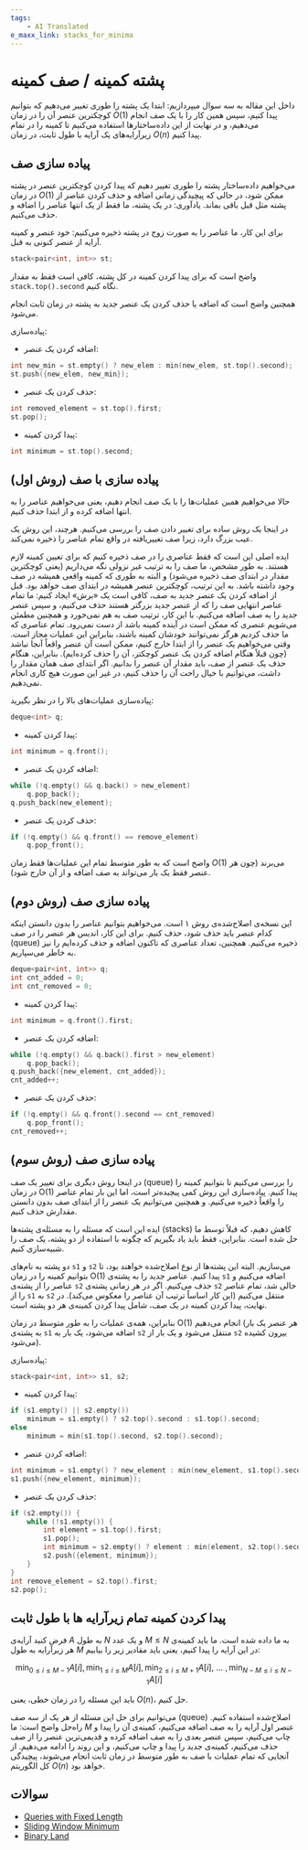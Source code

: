```yaml
---
tags:
    - AI Translated
e_maxx_link: stacks_for_minima
---
```


# پشته کمینه / صف کمینه

داخل این مقاله به سه سوال میپردازیم: 
ابتدا یک پشته را طوری تغییر می‌دهیم که بتوانیم کوچکترین عنصر آن را در زمان $O(1)$ پیدا کنیم، سپس همین کار را با یک صف انجام می‌دهیم، و در نهایت از این داده‌ساختارها استفاده می‌کنیم تا کمینه را در تمام زیرآرایه‌های یک آرایه با طول ثابت، در زمان $O(n)$ پیدا کنیم.

## پیاده سازی صف

می‌خواهیم داده‌ساختار پشته را طوری تغییر دهیم که پیدا کردن کوچکترین عنصر در پشته در زمان $O(1)$ ممکن شود، در حالی که پیچیدگی زمانی اضافه و حذف کردن عناصر از پشته مثل قبل باقی بماند.
یادآوری: در یک پشته، ما فقط از یک انتها عناصر را اضافه و حذف می‌کنیم.

برای این کار، ما عناصر را به صورت زوج در پشته ذخیره می‌کنیم: خود عنصر و کمینه آرایه از عنصر کنونی به قبل.

```cpp
stack<pair<int, int>> st;
```

واضح است که برای پیدا کردن کمینه در کل پشته، کافی است فقط به مقدار `stack.top().second` نگاه کنیم.

همچنین واضح است که اضافه یا حذف کردن یک عنصر جدید به پشته در زمان ثابت انجام می‌شود.

پیاده‌سازی:

*   اضافه کردن یک عنصر:
```cpp
int new_min = st.empty() ? new_elem : min(new_elem, st.top().second);
st.push({new_elem, new_min});
```

*   حذف کردن یک عنصر:
```cpp
int removed_element = st.top().first;
st.pop();
```

*   پیدا کردن کمینه:
```cpp
int minimum = st.top().second;
```

## پیاده سازی با صف (روش اول)

حالا می‌خواهیم همین عملیات‌ها را با یک صف انجام دهیم، یعنی می‌خواهیم عناصر را به انتها اضافه کرده و از ابتدا حذف کنیم.

در اینجا یک روش ساده برای تغییر دادن صف را بررسی می‌کنیم.
هرچند، این روش یک عیب بزرگ دارد، زیرا صف تغییریافته در واقع تمام عناصر را ذخیره نمی‌کند.

ایده اصلی این است که فقط عناصری را در صف ذخیره کنیم که برای تعیین کمینه لازم هستند.
به طور مشخص، ما صف را به ترتیب غیر نزولی نگه می‌داریم (یعنی کوچکترین مقدار در ابتدای صف ذخیره می‌شود) و البته به طوری که کمینه واقعی همیشه در صف وجود داشته باشد.
به این ترتیب، کوچکترین عنصر همیشه در ابتدای صف خواهد بود.
قبل از اضافه کردن یک عنصر جدید به صف، کافی است یک «برش» ایجاد کنیم:
ما تمام عناصر انتهایی صف را که از عنصر جدید بزرگتر هستند حذف می‌کنیم، و سپس عنصر جدید را به صف اضافه می‌کنیم.
با این کار، ترتیب صف به هم نمی‌خورد و همچنین مطمئن می‌شویم عنصری که ممکن است در آینده کمینه باشد از دست نمی‌رود.
تمام عناصری که ما حذف کردیم هرگز نمی‌توانند خودشان کمینه باشند، بنابراین این عملیات مجاز است.
وقتی می‌خواهیم یک عنصر را از ابتدا خارج کنیم، ممکن است آن عنصر واقعاً آنجا نباشد (چون قبلاً هنگام اضافه کردن یک عنصر کوچکتر، آن را حذف کرده‌ایم).
بنابراین، هنگام حذف یک عنصر از صف، باید مقدار آن عنصر را بدانیم.
اگر ابتدای صف همان مقدار را داشت، می‌توانیم با خیال راحت آن را حذف کنیم، در غیر این صورت هیچ کاری انجام نمی‌دهیم.

پیاده‌سازی عملیات‌های بالا را در نظر بگیرید:

```cpp
deque<int> q;
```

*   پیدا کردن کمینه:
```cpp
int minimum = q.front();
```

*   اضافه کردن یک عنصر:
```cpp
while (!q.empty() && q.back() > new_element)
    q.pop_back();
q.push_back(new_element);
```

*   حذف کردن یک عنصر:
```cpp
if (!q.empty() && q.front() == remove_element)
    q.pop_front();
```

واضح است که به طور متوسط تمام این عملیات‌ها فقط زمان $O(1)$ می‌برند (چون هر عنصر فقط یک بار می‌تواند به صف اضافه و از آن خارج شود).

## پیاده سازی صف (روش دوم)

این نسخه‌ی اصلاح‌شده‌ی روش ۱ است.
می‌خواهیم بتوانیم عناصر را بدون دانستن اینکه کدام عنصر باید حذف شود، حذف کنیم.
برای این کار، اندیس هر عنصر را در صف (queue) ذخیره می‌کنیم.
همچنین، تعداد عناصری که تاکنون اضافه و حذف کرده‌ایم را نیز به خاطر می‌سپاریم.

```cpp
deque<pair<int, int>> q;
int cnt_added = 0;
int cnt_removed = 0;
```

* پیدا کردن کمینه:
```cpp
int minimum = q.front().first;
```

* اضافه کردن یک عنصر:
```cpp
while (!q.empty() && q.back().first > new_element)
    q.pop_back();
q.push_back({new_element, cnt_added});
cnt_added++;
```

* حذف کردن یک عنصر:
```cpp
if (!q.empty() && q.front().second == cnt_removed) 
    q.pop_front();
cnt_removed++;
```

## پیاده سازی صف (روش سوم)

در اینجا روش دیگری برای تغییر یک صف (queue) را بررسی می‌کنیم تا بتوانیم کمینه را در زمان O(1) پیدا کنیم.
پیاده‌سازی این روش کمی پیچیده‌تر است، اما این بار تمام عناصر را واقعاً ذخیره می‌کنیم.
و همچنین می‌توانیم یک عنصر را از ابتدای صف بدون دانستن مقدارش حذف کنیم.

ایده این است که مسئله را به مسئله‌ی پشته‌ها (stacks) کاهش دهیم، که قبلاً توسط ما حل شده است.
بنابراین، فقط باید یاد بگیریم که چگونه با استفاده از دو پشته، یک صف را شبیه‌سازی کنیم.

دو پشته به نام‌های `s1` و `s2` می‌سازیم.
البته این پشته‌ها از نوع اصلاح‌شده خواهند بود، تا بتوانیم کمینه را در زمان O(1) پیدا کنیم.
عناصر جدید را به پشته‌ی `s1` اضافه می‌کنیم و عناصر را از پشته‌ی `s2` حذف می‌کنیم.
اگر در هر زمانی پشته‌ی `s2` خالی شد، تمام عناصر را از `s1` به `s2` منتقل می‌کنیم (این کار اساساً ترتیب آن عناصر را معکوس می‌کند).
در نهایت، پیدا کردن کمینه در یک صف، شامل پیدا کردن کمینه‌ی هر دو پشته است.

بنابراین، همه‌ی عملیات را به طور متوسط در زمان O(1) انجام می‌دهیم (هر عنصر یک بار به پشته‌ی `s1` اضافه می‌شود، یک بار به `s2` منتقل می‌شود و یک بار از `s2` بیرون کشیده می‌شود).

پیاده‌سازی:

```cpp
stack<pair<int, int>> s1, s2;
```

* پیدا کردن کمینه:
```cpp
if (s1.empty() || s2.empty()) 
    minimum = s1.empty() ? s2.top().second : s1.top().second;
else
    minimum = min(s1.top().second, s2.top().second);
```

* اضافه کردن عنصر:
```cpp
int minimum = s1.empty() ? new_element : min(new_element, s1.top().second);
s1.push({new_element, minimum});
```

* حذف کردن یک عنصر:
```cpp
if (s2.empty()) {
    while (!s1.empty()) {
        int element = s1.top().first;
        s1.pop();
        int minimum = s2.empty() ? element : min(element, s2.top().second);
        s2.push({element, minimum});
    }
}
int remove_element = s2.top().first;
s2.pop();
```

## پیدا کردن کمینه تمام زیرآرایه ها با طول ثابت

فرض کنید آرایه‌ی $A$ به طول $N$ و یک عدد $M \le N$ به ما داده شده است.
ما باید کمینه‌ی هر زیرآرایه به طول $M$ در این آرایه را پیدا کنیم، یعنی باید مقادیر زیر را بیابیم:

$$\min_{0 \le i \le M-1} A[i], \min_{1 \le i \le M} A[i], \min_{2 \le i \le M+1} A[i],~\dots~, \min_{N-M \le i \le N-1} A[i]$$

باید این مسئله را در زمان خطی، یعنی $O(n)$، حل کنیم.

می‌توانیم برای حل این مسئله از هر یک از سه صف (queue) اصلاح‌شده استفاده کنیم.
راه‌حل واضح است:
ما $M$ عنصر اول آرایه را به صف اضافه می‌کنیم، کمینه‌ی آن را پیدا و چاپ می‌کنیم، سپس عنصر بعدی را به صف اضافه کرده و قدیمی‌ترین عنصر را از صف حذف می‌کنیم، کمینه‌ی جدید را پیدا و چاپ می‌کنیم، و این روند را ادامه می‌دهیم.
از آنجایی که تمام عملیات با صف به طور متوسط در زمان ثابت انجام می‌شوند، پیچیدگی کل الگوریتم $O(n)$ خواهد بود.

## سوالات
* [Queries with Fixed Length](https://www.hackerrank.com/challenges/queries-with-fixed-length/problem)
* [Sliding Window Minimum](https://cses.fi/problemset/task/3221)
* [Binary Land](https://www.codechef.com/MAY20A/problems/BINLAND)

